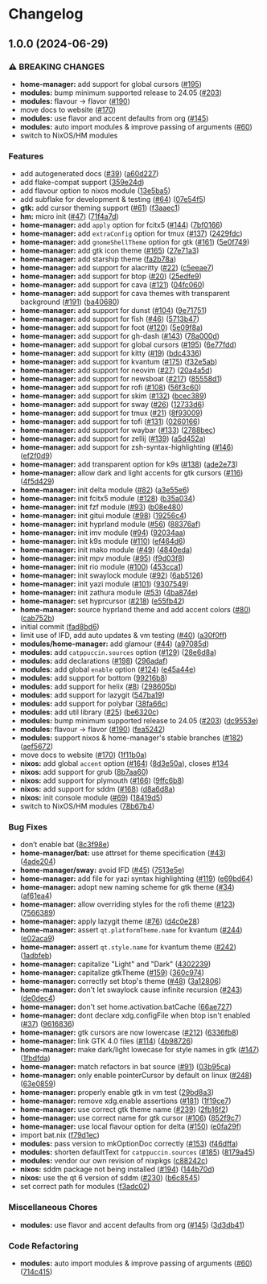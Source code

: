 # Changelog

## 1.0.0 (2024-06-29)


### ⚠ BREAKING CHANGES

* **home-manager:** add support for global cursors ([#195](https://github.com/catppuccin/nix/issues/195))
* **modules:** bump minimum supported release to 24.05 ([#203](https://github.com/catppuccin/nix/issues/203))
* **modules:** flavour -> flavor ([#190](https://github.com/catppuccin/nix/issues/190))
* move docs to website ([#170](https://github.com/catppuccin/nix/issues/170))
* **modules:** use flavor and accent defaults from org ([#145](https://github.com/catppuccin/nix/issues/145))
* **modules:** auto import modules & improve passing of arguments ([#60](https://github.com/catppuccin/nix/issues/60))
* switch to NixOS/HM modules

### Features

* add autogenerated docs ([#39](https://github.com/catppuccin/nix/issues/39)) ([a60d227](https://github.com/catppuccin/nix/commit/a60d2276228066c597cfb8e6d40053281958ab59))
* add flake-compat support ([359e24d](https://github.com/catppuccin/nix/commit/359e24de7d4112e53c1130a3061112e31fbf7b4e))
* add flavour option to nixos module ([13e5ba5](https://github.com/catppuccin/nix/commit/13e5ba50206c2d709a91cac5106086597dcaabe2))
* add subflake for development & testing ([#64](https://github.com/catppuccin/nix/issues/64)) ([07e54f5](https://github.com/catppuccin/nix/commit/07e54f5b3c84885d2fef13e6959117aa29346322))
* **gtk:** add cursor theming support ([#61](https://github.com/catppuccin/nix/issues/61)) ([f3aaec1](https://github.com/catppuccin/nix/commit/f3aaec142f9b9182cbeaf19b3431574b00817173))
* **hm:** micro init ([#47](https://github.com/catppuccin/nix/issues/47)) ([71f4a7d](https://github.com/catppuccin/nix/commit/71f4a7d6ffef709c6d4e8d8f229b0f6ac583f0a0))
* **home-manager:** add `apply` option for fcitx5 ([#144](https://github.com/catppuccin/nix/issues/144)) ([7bf0166](https://github.com/catppuccin/nix/commit/7bf0166443903a7626e6aa2411a11e866bb3793e))
* **home-manager:** add `extraConfig` option for tmux ([#137](https://github.com/catppuccin/nix/issues/137)) ([2429fdc](https://github.com/catppuccin/nix/commit/2429fdcd672c0958514a85bf024d45af7cb93b92))
* **home-manager:** add `gnomeShellTheme` option for gtk ([#161](https://github.com/catppuccin/nix/issues/161)) ([5e0f749](https://github.com/catppuccin/nix/commit/5e0f749a08bd6b4af2165976c1e3e0c8db5fc74e))
* **home-manager:** add gtk icon theme ([#165](https://github.com/catppuccin/nix/issues/165)) ([27e71a3](https://github.com/catppuccin/nix/commit/27e71a35480db654a75696059e169d3e0e029eb4))
* **home-manager:** add starship theme ([fa2b78a](https://github.com/catppuccin/nix/commit/fa2b78afa3fa49f9d7598007a39f8843ffac04af))
* **home-manager:** add support for alacritty ([#22](https://github.com/catppuccin/nix/issues/22)) ([c5eeae7](https://github.com/catppuccin/nix/commit/c5eeae703f20176a421fde57e76842cc4f4c453d))
* **home-manager:** add support for btop ([#20](https://github.com/catppuccin/nix/issues/20)) ([25edfe9](https://github.com/catppuccin/nix/commit/25edfe9641184ef8b53ca3f69c28433e784fa4e1))
* **home-manager:** add support for cava ([#121](https://github.com/catppuccin/nix/issues/121)) ([04fc060](https://github.com/catppuccin/nix/commit/04fc0602347a43fbbd3c95fa13ec2765bb82ec3b))
* **home-manager:** add support for cava themes with transparent background ([#191](https://github.com/catppuccin/nix/issues/191)) ([ba40680](https://github.com/catppuccin/nix/commit/ba40680357bca0f04f8518ff22349ad89941d81e))
* **home-manager:** add support for dunst ([#104](https://github.com/catppuccin/nix/issues/104)) ([9e71751](https://github.com/catppuccin/nix/commit/9e71751d6676cdf10ba2be93039bee9413ca36d7))
* **home-manager:** add support for fish ([#46](https://github.com/catppuccin/nix/issues/46)) ([5713b47](https://github.com/catppuccin/nix/commit/5713b478b10c5ef703fd921d96ca6a3057c457b5))
* **home-manager:** add support for foot ([#120](https://github.com/catppuccin/nix/issues/120)) ([5e09f8a](https://github.com/catppuccin/nix/commit/5e09f8a293808c456045b8a33413a05ee6289b94))
* **home-manager:** add support for gh-dash ([#143](https://github.com/catppuccin/nix/issues/143)) ([78a000d](https://github.com/catppuccin/nix/commit/78a000d06c975d0c9214c65da1957113f71f33c1))
* **home-manager:** add support for global cursors ([#195](https://github.com/catppuccin/nix/issues/195)) ([6e77fdd](https://github.com/catppuccin/nix/commit/6e77fdd91d4d92e3e984306458dd14502d91ca60))
* **home-manager:** add support for kitty ([#19](https://github.com/catppuccin/nix/issues/19)) ([bdc4336](https://github.com/catppuccin/nix/commit/bdc4336b37a1c261307fab6e349c816249c43abe))
* **home-manager:** add support for kvantum ([#175](https://github.com/catppuccin/nix/issues/175)) ([f32e5ab](https://github.com/catppuccin/nix/commit/f32e5ab2b541b22893cf1ddb2df576d43c9923ba))
* **home-manager:** add support for neovim ([#27](https://github.com/catppuccin/nix/issues/27)) ([20a4a5d](https://github.com/catppuccin/nix/commit/20a4a5d3f29a18154514ef6af319bb084cbd5d18))
* **home-manager:** add support for newsboat ([#217](https://github.com/catppuccin/nix/issues/217)) ([85558d1](https://github.com/catppuccin/nix/commit/85558d1638a65ed1cc7fb8bd7cfc1a5474b21fdb))
* **home-manager:** add support for rofi ([#108](https://github.com/catppuccin/nix/issues/108)) ([56f3c60](https://github.com/catppuccin/nix/commit/56f3c604a80ca8efe37b7ffb7e09d384c464bfa7))
* **home-manager:** add support for skim ([#132](https://github.com/catppuccin/nix/issues/132)) ([bcec389](https://github.com/catppuccin/nix/commit/bcec389351ade7e78cd1fe428a156cd6490b3458))
* **home-manager:** add support for sway ([#26](https://github.com/catppuccin/nix/issues/26)) ([12733d6](https://github.com/catppuccin/nix/commit/12733d64c3c5e79d777dff3f0f908ab0e39f7082))
* **home-manager:** add support for tmux ([#21](https://github.com/catppuccin/nix/issues/21)) ([8f93009](https://github.com/catppuccin/nix/commit/8f930092e54438b5a1bea1126966926a4ff06500))
* **home-manager:** add support for tofi ([#131](https://github.com/catppuccin/nix/issues/131)) ([0260166](https://github.com/catppuccin/nix/commit/02601660436ef33a907178420cb35fffa27c66d8))
* **home-manager:** add support for waybar ([#133](https://github.com/catppuccin/nix/issues/133)) ([2788bec](https://github.com/catppuccin/nix/commit/2788becbb58bd2a60666fbbf2d4f6ae1721112d5))
* **home-manager:** add support for zellij ([#139](https://github.com/catppuccin/nix/issues/139)) ([a5d452a](https://github.com/catppuccin/nix/commit/a5d452a200dbc9844a0305237d1b799ee08be024))
* **home-manager:** add support for zsh-syntax-highlighting ([#146](https://github.com/catppuccin/nix/issues/146)) ([ef2f0d9](https://github.com/catppuccin/nix/commit/ef2f0d91ea4c8981276136f7f114f9dcb4858ba1))
* **home-manager:** add transparent option for k9s ([#138](https://github.com/catppuccin/nix/issues/138)) ([ade2e73](https://github.com/catppuccin/nix/commit/ade2e737d6b8157f4c426ae7299dc78356c5bc92))
* **home-manager:** allow dark and light accents for gtk cursors ([#116](https://github.com/catppuccin/nix/issues/116)) ([4f5d429](https://github.com/catppuccin/nix/commit/4f5d42994c7c295b3833db1de6210196b2c586d8))
* **home-manager:** init delta module ([#82](https://github.com/catppuccin/nix/issues/82)) ([a3e55e6](https://github.com/catppuccin/nix/commit/a3e55e6533a7a815788e24d3d8b1bf6f85d5b592))
* **home-manager:** init fcitx5 module ([#128](https://github.com/catppuccin/nix/issues/128)) ([b35a034](https://github.com/catppuccin/nix/commit/b35a03410d6034d32a7576d240d1347e2241c79d))
* **home-manager:** init fzf module ([#93](https://github.com/catppuccin/nix/issues/93)) ([b08e480](https://github.com/catppuccin/nix/commit/b08e4805e37d37892e70218d70370bc84d4f27f4))
* **home-manager:** init gitui module ([#98](https://github.com/catppuccin/nix/issues/98)) ([19256c4](https://github.com/catppuccin/nix/commit/19256c4539b26074301cc1e28ee4844cd7e54ac1))
* **home-manager:** init hyprland module ([#56](https://github.com/catppuccin/nix/issues/56)) ([88376af](https://github.com/catppuccin/nix/commit/88376af32e22a916ccd49adfef8615fec3e00eac))
* **home-manager:** init imv module ([#94](https://github.com/catppuccin/nix/issues/94)) ([92034aa](https://github.com/catppuccin/nix/commit/92034aab312607e818ff66f4572f7085994498d7))
* **home-manager:** init k9s module ([#110](https://github.com/catppuccin/nix/issues/110)) ([ef464d6](https://github.com/catppuccin/nix/commit/ef464d6dedebda5c9a96db2e451c86f813e7c868))
* **home-manager:** init mako module ([#49](https://github.com/catppuccin/nix/issues/49)) ([4840eda](https://github.com/catppuccin/nix/commit/4840eda13e86a940d7c9a08e739629ee20aa95c2))
* **home-manager:** init mpv module ([#95](https://github.com/catppuccin/nix/issues/95)) ([f9d03f8](https://github.com/catppuccin/nix/commit/f9d03f81f912db993555709ace3f440f3139b36a))
* **home-manager:** init rio module ([#100](https://github.com/catppuccin/nix/issues/100)) ([453cca1](https://github.com/catppuccin/nix/commit/453cca1f229d63728d2c49adec08bd80d08251f1))
* **home-manager:** init swaylock module ([#92](https://github.com/catppuccin/nix/issues/92)) ([6ab5126](https://github.com/catppuccin/nix/commit/6ab5126dbe51e4967ff19cf6b916c32f24cdb172))
* **home-manager:** init yazi module ([#101](https://github.com/catppuccin/nix/issues/101)) ([9307549](https://github.com/catppuccin/nix/commit/930754919d6bc5ac87e5091a317e674e6290e85f))
* **home-manager:** init zathura module ([#53](https://github.com/catppuccin/nix/issues/53)) ([4ba874e](https://github.com/catppuccin/nix/commit/4ba874eaa973c4266994ccba4992ef5fee91bef7))
* **home-manager:** set hyprcursor ([#218](https://github.com/catppuccin/nix/issues/218)) ([e55fb42](https://github.com/catppuccin/nix/commit/e55fb4262b17f702624bcbb58531a2b84a69a94e))
* **home-manager:** source hyprland theme and add accent colors ([#80](https://github.com/catppuccin/nix/issues/80)) ([cab752b](https://github.com/catppuccin/nix/commit/cab752b0f04145f426181ee59f99c53a19e20139))
* initial commit ([fad8bd6](https://github.com/catppuccin/nix/commit/fad8bd63ef3daa02886613623d46d72dc77b0be7))
* limit use of IFD, add auto updates & vm testing ([#40](https://github.com/catppuccin/nix/issues/40)) ([a30f0ff](https://github.com/catppuccin/nix/commit/a30f0ff077a5fc3739c4630b6cc128d7296a8fc6))
* **modules/home-manager:** add glamour ([#44](https://github.com/catppuccin/nix/issues/44)) ([a97085d](https://github.com/catppuccin/nix/commit/a97085d28b9e4b92f08dccf83087e5133dfbc079))
* **modules:** add `catppuccin.sources` option ([#129](https://github.com/catppuccin/nix/issues/129)) ([28e6d8a](https://github.com/catppuccin/nix/commit/28e6d8a18da22aa5b2cd97904780ecf5cc9a4294))
* **modules:** add declarations ([#198](https://github.com/catppuccin/nix/issues/198)) ([296adaf](https://github.com/catppuccin/nix/commit/296adaf9331cd2c1eb479a25d5207508fbd06188))
* **modules:** add global `enable` option ([#124](https://github.com/catppuccin/nix/issues/124)) ([e45a44e](https://github.com/catppuccin/nix/commit/e45a44e26e9a9b15525a67d782e2d3c1ca04dff8))
* **modules:** add support for bottom ([99216b8](https://github.com/catppuccin/nix/commit/99216b897b261e1fb509a55d8c872c6adc63463f))
* **modules:** add support for helix ([#8](https://github.com/catppuccin/nix/issues/8)) ([298605b](https://github.com/catppuccin/nix/commit/298605b31eebb38e73a9bc5685b28ce1d318b2c8))
* **modules:** add support for lazygit ([547ba19](https://github.com/catppuccin/nix/commit/547ba1984cf53ec7be5c7096fc34f34a64801a67))
* **modules:** add support for polybar ([38fa66c](https://github.com/catppuccin/nix/commit/38fa66cba9a87fac84ce5d0999d9004c4ef5fe5d))
* **modules:** add util library ([#25](https://github.com/catppuccin/nix/issues/25)) ([be6320c](https://github.com/catppuccin/nix/commit/be6320c4b16bc9ee8ee3e81e07bb7257ebef9063))
* **modules:** bump minimum supported release to 24.05 ([#203](https://github.com/catppuccin/nix/issues/203)) ([dc9553e](https://github.com/catppuccin/nix/commit/dc9553ef0b3439f31a9ab5772356bf936895df74))
* **modules:** flavour -&gt; flavor ([#190](https://github.com/catppuccin/nix/issues/190)) ([fea5242](https://github.com/catppuccin/nix/commit/fea5242c0eacc5efa81be0e36206a62e889dbd82))
* **modules:** support nixos & home-manager's stable branches ([#182](https://github.com/catppuccin/nix/issues/182)) ([aef5672](https://github.com/catppuccin/nix/commit/aef567291242b03e141ba68375c2ff75ea8ff676))
* move docs to website ([#170](https://github.com/catppuccin/nix/issues/170)) ([1f11b0a](https://github.com/catppuccin/nix/commit/1f11b0aeb0a321e427f491aa2c5270daf0b13c1f))
* **nixos:** add global `accent` option ([#164](https://github.com/catppuccin/nix/issues/164)) ([8d3e50a](https://github.com/catppuccin/nix/commit/8d3e50a6774582d3d6c3f09e1421c01ead9b2d8e)), closes [#134](https://github.com/catppuccin/nix/issues/134)
* **nixos:** add support for grub ([8b7aa60](https://github.com/catppuccin/nix/commit/8b7aa60e3f0b98c9c90d124411df436a84eb65bb))
* **nixos:** add support for plymouth ([#166](https://github.com/catppuccin/nix/issues/166)) ([9ffc6b8](https://github.com/catppuccin/nix/commit/9ffc6b8c26a7b22899d62d406f9ef90b6de830b5))
* **nixos:** add support for sddm ([#168](https://github.com/catppuccin/nix/issues/168)) ([d8a6d8a](https://github.com/catppuccin/nix/commit/d8a6d8a146d2fe4a63eaa57fff3cb2fd8b044594))
* **nixos:** init console module ([#69](https://github.com/catppuccin/nix/issues/69)) ([18419d5](https://github.com/catppuccin/nix/commit/18419d5a1153a87efa24834879fc54a5b3b27c5f))
* switch to NixOS/HM modules ([78b67b4](https://github.com/catppuccin/nix/commit/78b67b490d763c7d54556215ab57bafa5793b3cc))


### Bug Fixes

* don’t enable bat ([8c3f98e](https://github.com/catppuccin/nix/commit/8c3f98e64c7fedb3114df7ba4000700215e2968c))
* **home-manager/bat:** use attrset for theme specification ([#43](https://github.com/catppuccin/nix/issues/43)) ([4ade204](https://github.com/catppuccin/nix/commit/4ade2040125e692e90204a073a07a6c7f3063ded))
* **home-manager/sway:** avoid IFD ([#45](https://github.com/catppuccin/nix/issues/45)) ([7513e5e](https://github.com/catppuccin/nix/commit/7513e5edf8c2ab2485260049ce8c03ac9f6ca2f7))
* **home-manager:** add file for yazi syntax highlighting ([#119](https://github.com/catppuccin/nix/issues/119)) ([e69bd64](https://github.com/catppuccin/nix/commit/e69bd64bac2ec01fbecf01078e010a433676d4b0))
* **home-manager:** adopt new naming scheme for gtk theme ([#34](https://github.com/catppuccin/nix/issues/34)) ([af61ea4](https://github.com/catppuccin/nix/commit/af61ea49d04afbe33c3dcd51b9590e10c1f26378))
* **home-manager:** allow overriding styles for the rofi theme ([#123](https://github.com/catppuccin/nix/issues/123)) ([7566389](https://github.com/catppuccin/nix/commit/75663896d0c16cd59d567f21f091b1c9338d7118))
* **home-manager:** apply lazygit theme ([#76](https://github.com/catppuccin/nix/issues/76)) ([d4c0e28](https://github.com/catppuccin/nix/commit/d4c0e280e4cb4950c3ec6593db6c472931e937d5))
* **home-manager:** assert `qt.platformTheme.name` for kvantum ([#244](https://github.com/catppuccin/nix/issues/244)) ([e02aca9](https://github.com/catppuccin/nix/commit/e02aca950fba2843083264832473e5856541cb08))
* **home-manager:** assert `qt.style.name` for kvantum theme ([#242](https://github.com/catppuccin/nix/issues/242)) ([1adbfeb](https://github.com/catppuccin/nix/commit/1adbfeb44a54be0ae79eca751ba948a6faa3bb0f))
* **home-manager:** capitalize "Light" and "Dark" ([4302239](https://github.com/catppuccin/nix/commit/430223932eaf0c3b0fbd578f591fc02f6b17fd29))
* **home-manager:** capitalize gtkTheme ([#159](https://github.com/catppuccin/nix/issues/159)) ([360c974](https://github.com/catppuccin/nix/commit/360c974143bc66cfd7ecfef1a12c4e5e9bf95538))
* **home-manager:** correctly set btop's theme ([#48](https://github.com/catppuccin/nix/issues/48)) ([3a12806](https://github.com/catppuccin/nix/commit/3a12806a377fd146a5784b3c004b5b06513b8fb5))
* **home-manager:** don't let swaylock cause infinite recursion ([#243](https://github.com/catppuccin/nix/issues/243)) ([de0dec4](https://github.com/catppuccin/nix/commit/de0dec4cecc580c56127e5da2ced0f6d663cc510))
* **home-manager:** don't set home.activation.batCache ([66ae727](https://github.com/catppuccin/nix/commit/66ae7277106f544eab1e6d23fe2244bc4b731dcc))
* **home-manager:** dont declare xdg.configFile when btop isn't enabled ([#37](https://github.com/catppuccin/nix/issues/37)) ([9616836](https://github.com/catppuccin/nix/commit/9616836d656f34178e2adac1bc2af95ad3952e50))
* **home-manager:** gtk cursors are now lowercase ([#212](https://github.com/catppuccin/nix/issues/212)) ([6336fb8](https://github.com/catppuccin/nix/commit/6336fb8ba1d33498869980ba6b8ce44b25eddf91))
* **home-manager:** link GTK 4.0 files ([#114](https://github.com/catppuccin/nix/issues/114)) ([4b98726](https://github.com/catppuccin/nix/commit/4b98726102678d880c4f7097bc55d8fc1df3f594))
* **home-manager:** make dark/light lowecase for style names in gtk ([#147](https://github.com/catppuccin/nix/issues/147)) ([1fbdfda](https://github.com/catppuccin/nix/commit/1fbdfdacf96c14449aea52edba895e5ab419dd13))
* **home-manager:** match refactors in bat source ([#91](https://github.com/catppuccin/nix/issues/91)) ([03b95ca](https://github.com/catppuccin/nix/commit/03b95cad3bbeb9913db6d89dc3f4fccc6c8fcbd4))
* **home-manager:** only enable pointerCursor by default on linux ([#248](https://github.com/catppuccin/nix/issues/248)) ([63e0859](https://github.com/catppuccin/nix/commit/63e0859743908a53e58b3ceeca06a145a45c4435))
* **home-manager:** properly enable gtk in vm test ([29bd8a3](https://github.com/catppuccin/nix/commit/29bd8a3bda02434bf6ee3edf9ea6edd360a9ce17))
* **home-manager:** remove xdg.enable assertions ([#181](https://github.com/catppuccin/nix/issues/181)) ([1f19ce7](https://github.com/catppuccin/nix/commit/1f19ce7a912dd22f038ba3103c2c0615c330f577))
* **home-manager:** use correct gtk theme name ([#239](https://github.com/catppuccin/nix/issues/239)) ([2fb16f2](https://github.com/catppuccin/nix/commit/2fb16f2d6ffb2759f14fbcbd1f1e242f5fb662c7))
* **home-manager:** use correct name for gtk cursor ([#106](https://github.com/catppuccin/nix/issues/106)) ([852f9c7](https://github.com/catppuccin/nix/commit/852f9c7ddadf5197e286cb3d128d0e498af8913a))
* **home-manager:** use local flavour option for delta ([#150](https://github.com/catppuccin/nix/issues/150)) ([e0fa29f](https://github.com/catppuccin/nix/commit/e0fa29f9f79cdbb5083327705347030142333b56))
* import bat.nix ([f79d1ec](https://github.com/catppuccin/nix/commit/f79d1ecee99d867dcad6e2a4450db0265338cf00))
* **modules:** pass version to mkOptionDoc correctly ([#153](https://github.com/catppuccin/nix/issues/153)) ([f46dffa](https://github.com/catppuccin/nix/commit/f46dffa3345aba8b315ed7ddd1be4bc12f9e9e78))
* **modules:** shorten defaultText for `catppuccin.sources` ([#185](https://github.com/catppuccin/nix/issues/185)) ([8179a45](https://github.com/catppuccin/nix/commit/8179a45f64c7448185eddcacaa81dce080cc45c2))
* **modules:** vendor our own revision of nixpkgs ([c88242c](https://github.com/catppuccin/nix/commit/c88242c4fa240ddd5bb9c38dccd4d48cd142f511))
* **nixos:** sddm package not being installed  ([#194](https://github.com/catppuccin/nix/issues/194)) ([144b70d](https://github.com/catppuccin/nix/commit/144b70d50e95e900b29e60c4f64256f8cf29313d))
* **nixos:** use the qt 6 version of sddm ([#230](https://github.com/catppuccin/nix/issues/230)) ([b6c8545](https://github.com/catppuccin/nix/commit/b6c854508d8c03f3ff06bf658d12b0ae8052d7a5))
* set correct path for modules ([f3adc02](https://github.com/catppuccin/nix/commit/f3adc020b5e340cd34df5804b47a6260d5940700))


### Miscellaneous Chores

* **modules:** use flavor and accent defaults from org ([#145](https://github.com/catppuccin/nix/issues/145)) ([3d3db41](https://github.com/catppuccin/nix/commit/3d3db414f3eae3dd10ab6bcbc71f632aa7ac1b5d))


### Code Refactoring

* **modules:** auto import modules & improve passing of arguments ([#60](https://github.com/catppuccin/nix/issues/60)) ([714c415](https://github.com/catppuccin/nix/commit/714c4155063279d457b4d0ab15144d3cda15bbf1))
